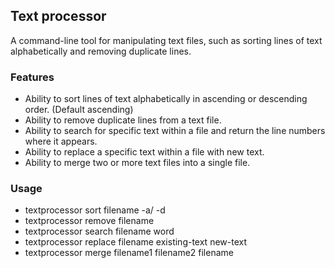 ## Text processor
A command-line tool for manipulating text files, such as sorting lines of text alphabetically and removing duplicate lines.

### Features
- Ability to sort lines of text alphabetically in ascending or descending order.
(Default ascending)
- Ability to remove duplicate lines from a text file.
- Ability to search for specific text within a file and return the line numbers where it appears.
- Ability to replace a specific text within a file with new text.
- Ability to merge two or more text files into a single file.

### Usage
- textprocessor sort filename -a/ -d
- textprocessor remove filename
- textprocessor search filename word
- textprocessor replace filename existing-text new-text
- textprocessor merge filename1 filename2 filename

